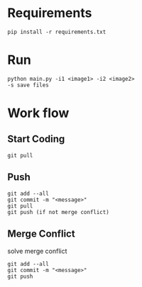 # Requirements
```
pip install -r requirements.txt
```

# Run
```
python main.py -i1 <image1> -i2 <image2>
-s save files
```

# Work flow
## Start Coding
```
git pull
```

## Push
```
git add --all
git commit -m "<message>"
git pull
git push (if not merge conflict)
```

## Merge Conflict
solve merge conflict
```
git add --all
git commit -m "<message>"
git push
```
